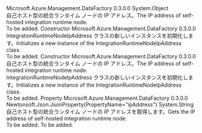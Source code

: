 <Type Name="IntegrationRuntimeNodeIpAddress" FullName="Microsoft.Azure.Management.DataFactory.Models.IntegrationRuntimeNodeIpAddress">
  <TypeSignature Language="C#" Value="public class IntegrationRuntimeNodeIpAddress" />
  <TypeSignature Language="ILAsm" Value=".class public auto ansi beforefieldinit IntegrationRuntimeNodeIpAddress extends System.Object" />
  <TypeSignature Language="DocId" Value="T:Microsoft.Azure.Management.DataFactory.Models.IntegrationRuntimeNodeIpAddress" />
  <TypeSignature Language="VB.NET" Value="Public Class IntegrationRuntimeNodeIpAddress" />
  <TypeSignature Language="F#" Value="type IntegrationRuntimeNodeIpAddress = class" />
  <AssemblyInfo>
    <AssemblyName>Microsoft.Azure.Management.DataFactory</AssemblyName>
    <AssemblyVersion>0.3.0.0</AssemblyVersion>
  </AssemblyInfo>
  <Base>
    <BaseTypeName>System.Object</BaseTypeName>
  </Base>
  <Interfaces />
  <Docs>
    <summary>
            <span data-ttu-id="f41eb-101">自己ホスト型の統合ランタイム ノードの IP アドレス。</span><span class="sxs-lookup"><span data-stu-id="f41eb-101">The IP address of self-hosted integration runtime node.</span></span>
            </summary>
    <remarks>To be added.</remarks>
  </Docs>
  <Members>
    <Member MemberName=".ctor">
      <MemberSignature Language="C#" Value="public IntegrationRuntimeNodeIpAddress ();" />
      <MemberSignature Language="ILAsm" Value=".method public hidebysig specialname rtspecialname instance void .ctor() cil managed" />
      <MemberSignature Language="DocId" Value="M:Microsoft.Azure.Management.DataFactory.Models.IntegrationRuntimeNodeIpAddress.#ctor" />
      <MemberSignature Language="VB.NET" Value="Public Sub New ()" />
      <MemberType>Constructor</MemberType>
      <AssemblyInfo>
        <AssemblyName>Microsoft.Azure.Management.DataFactory</AssemblyName>
        <AssemblyVersion>0.3.0.0</AssemblyVersion>
      </AssemblyInfo>
      <Parameters />
      <Docs>
        <summary>
            <span data-ttu-id="f41eb-102">IntegrationRuntimeNodeIpAddress クラスの新しいインスタンスを初期化します。</span><span class="sxs-lookup"><span data-stu-id="f41eb-102">Initializes a new instance of the IntegrationRuntimeNodeIpAddress class.</span></span>
            </summary>
        <remarks>To be added.</remarks>
      </Docs>
    </Member>
    <Member MemberName=".ctor">
      <MemberSignature Language="C#" Value="public IntegrationRuntimeNodeIpAddress (string ipAddress = null);" />
      <MemberSignature Language="ILAsm" Value=".method public hidebysig specialname rtspecialname instance void .ctor(string ipAddress) cil managed" />
      <MemberSignature Language="DocId" Value="M:Microsoft.Azure.Management.DataFactory.Models.IntegrationRuntimeNodeIpAddress.#ctor(System.String)" />
      <MemberSignature Language="VB.NET" Value="Public Sub New (Optional ipAddress As String = null)" />
      <MemberSignature Language="F#" Value="new Microsoft.Azure.Management.DataFactory.Models.IntegrationRuntimeNodeIpAddress : string -&gt; Microsoft.Azure.Management.DataFactory.Models.IntegrationRuntimeNodeIpAddress" Usage="new Microsoft.Azure.Management.DataFactory.Models.IntegrationRuntimeNodeIpAddress ipAddress" />
      <MemberType>Constructor</MemberType>
      <AssemblyInfo>
        <AssemblyName>Microsoft.Azure.Management.DataFactory</AssemblyName>
        <AssemblyVersion>0.3.0.0</AssemblyVersion>
      </AssemblyInfo>
      <Parameters>
        <Parameter Name="ipAddress" Type="System.String" />
      </Parameters>
      <Docs>
        <param name="ipAddress"><span data-ttu-id="f41eb-103">自己ホスト型の統合ランタイム ノードの IP アドレス。</span><span class="sxs-lookup"><span data-stu-id="f41eb-103">The IP address of self-hosted integration runtime node.</span></span></param>
        <summary>
            <span data-ttu-id="f41eb-104">IntegrationRuntimeNodeIpAddress クラスの新しいインスタンスを初期化します。</span><span class="sxs-lookup"><span data-stu-id="f41eb-104">Initializes a new instance of the IntegrationRuntimeNodeIpAddress class.</span></span>
            </summary>
        <remarks>To be added.</remarks>
      </Docs>
    </Member>
    <Member MemberName="IpAddress">
      <MemberSignature Language="C#" Value="public string IpAddress { get; }" />
      <MemberSignature Language="ILAsm" Value=".property instance string IpAddress" />
      <MemberSignature Language="DocId" Value="P:Microsoft.Azure.Management.DataFactory.Models.IntegrationRuntimeNodeIpAddress.IpAddress" />
      <MemberSignature Language="VB.NET" Value="Public ReadOnly Property IpAddress As String" />
      <MemberSignature Language="F#" Value="member this.IpAddress : string" Usage="Microsoft.Azure.Management.DataFactory.Models.IntegrationRuntimeNodeIpAddress.IpAddress" />
      <MemberType>Property</MemberType>
      <AssemblyInfo>
        <AssemblyName>Microsoft.Azure.Management.DataFactory</AssemblyName>
        <AssemblyVersion>0.3.0.0</AssemblyVersion>
      </AssemblyInfo>
      <Attributes>
        <Attribute>
          <AttributeName>Newtonsoft.Json.JsonProperty(PropertyName="ipAddress")</AttributeName>
        </Attribute>
      </Attributes>
      <ReturnValue>
        <ReturnType>System.String</ReturnType>
      </ReturnValue>
      <Docs>
        <summary>
            <span data-ttu-id="f41eb-105">自己ホスト型の統合ランタイム ノードの IP アドレスを取得します。</span><span class="sxs-lookup"><span data-stu-id="f41eb-105">Gets the IP address of self-hosted integration runtime node.</span></span>
            </summary>
        <value>To be added.</value>
        <remarks>To be added.</remarks>
      </Docs>
    </Member>
  </Members>
</Type>